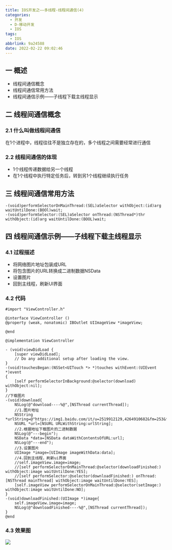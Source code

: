 ```yaml
---
title: IOS开发之——多线程-线程间通信(4)
categories:
  - 开发
  - D-移动开发
  - IOS
tags:
  - IOS
abbrlink: 9a24588
date: 2022-02-22 09:02:46
---
```

## 一 概述

* 线程间通信概念
* 线程间通信常用方法
* 线程间通信示例——子线程下载主线程显示

<!--more-->

## 二 线程间通信概念

### 2.1 什么叫做线程间通信

在1个进程中，线程往往不是独立存在的，多个线程之间需要经常进行通信

### 2.2 线程间通信的体现

* 1个线程传递数据给另一个线程
* 在1个线程中执行特定任务后，转到另1个线程继续执行任务

## 三 线程间通信常用方法

```
-(void)performSelectorOnMainThread:(SEL)aSelector withObject:(id)arg waitUntilDone:(BOOl)wait;
-(void)performSelector:(SEL)aSelector onThread:(NSThread*)thr withObject:(id)arg waitUntilDone:(BOOL)wait;
```

## 四 线程间通信示例——子线程下载主线程显示

### 4.1 过程描述

* 将网络图片地址包装成URL
* 将包含图片的URL转换成二进制数据NSData
* 设置图片
* 回到主线程，刷新UI界面

### 4.2 代码

```
#import "ViewController.h"

@interface ViewController ()
@property (weak, nonatomic) IBOutlet UIImageView *imageView;

@end

@implementation ViewController

- (void)viewDidLoad {
    [super viewDidLoad];
    // Do any additional setup after loading the view.
}
-(void)touchesBegan:(NSSet<UITouch *> *)touches withEvent:(UIEvent *)event
{
    [self performSelectorInBackground:@selector(download) withObject:nil];
}
//下载图片
-(void)download{
    NSLog(@"download----%@",[NSThread currentThread]);
    //1.图片地址
    NSString *urlString=@"https://img1.baidu.com/it/u=2519912129,4264910682&fm=253&fmt=auto&app=138&f=JPEG";
    NSURL *url=[NSURL URLWithString:urlString];
    //2.根据地址下载图片的二进制数据
    NSLog(@"---begin");
    NSData *data=[NSData dataWithContentsOfURL:url];
    NSLog(@"---end");
    //3.设置图片
    UIImage *image=[UIImage imageWithData:data];
    //4.回到主线程，刷新ui界面
    //self.imageView.image=image;
    //[self performSelectorOnMainThread:@selector(downloadFinished:) withObject:image waitUntilDone:YES];
    //[self performSelector:@selector(downloadFinished:) onThread:[NSThread mainThread] withObject:image waitUntilDone:YES];
    [self.imageView performSelectorOnMainThread:@selector(setImage:) withObject:image waitUntilDone:NO];
}
-(void)downloadFinished:(UIImage *)image{
    self.imageView.image=image;
    NSLog(@"downloadFinished----%@",[NSThread currentThread]);
}
@end
```

### 4.3 效果图

![][1]


[1]:https://cdn.staticaly.com/gh/PGzxc/CDN/master/blog-ios/ios-thread-communite-sample.gif